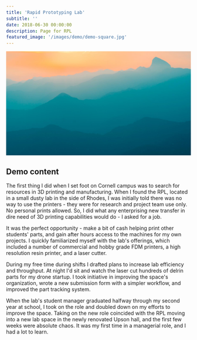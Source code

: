 ```yaml
---
title: 'Rapid Prototyping Lab'
subtitle: ''
date: 2018-06-30 00:00:00
description: Page for RPL
featured_image: '/images/demo/demo-square.jpg'
---
```


![](/images/demo/demo-landscape.jpg)

## Demo content
The first thing I did when I set foot on Cornell campus was to search for resources in 3D printing and manufacturing. When I found the RPL, located in a small dusty lab in the side of Rhodes, I was initially told there was no way to use the printers - they were for research and project team use only. No personal prints allowed. So, I did what any enterprising new transfer in dire need of 3D printing capabilities would do - I asked for a job.

It was the perfect opportunity - make a bit of cash helping print other students' parts, and gain after hours access to the machines for my own projects. I quickly familiarized myself with the lab's offerings, which included a number of commercial and hobby grade FDM printers, a high resolution resin printer, and a laser cutter.

During my free time during shifts I drafted plans to increase lab efficiency and throughput. At night I'd sit and watch the laser cut hundreds of delrin parts for my drone startup. I took initiative in improving the space's organization, wrote a new submission form with a simpler workflow, and improved the part tracking system. 

When the lab's student manager graduated halfway through my second year at school, I took on the role and doubled down on my efforts to improve the space. Taking on the new role coincided with the RPL moving into a new lab space in the newly renovated Upson hall, and the first few weeks were absolute chaos. It was my first time in a managerial role, and I had a lot to learn.